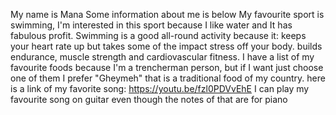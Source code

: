 My name is Mana
Some information about me is below
My favourite sport is swimming, I'm interested in this sport because I like water and It has fabulous profit.
Swimming is a good all-round activity because it: keeps your heart rate up but takes some of the impact stress off your body. builds endurance, muscle strength and cardiovascular fitness.
I have a list of my favourite foods because I'm a trencherman person, but if I want just choose one of them I prefer "Gheymeh" that is a traditional food of my country.
here is a link of my favorite song: https://youtu.be/fzl0PDVvEhE
I can play my favourite song on guitar even though the notes of that are for piano
